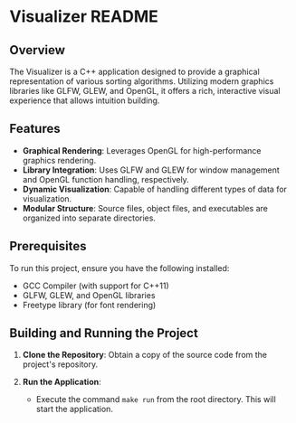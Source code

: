 # Visualizer README

## Overview

The Visualizer is a C++ application designed to provide a graphical representation of various sorting algorithms. Utilizing modern graphics libraries like GLFW, GLEW, and OpenGL, it offers a rich, interactive visual experience that allows intuition building.

## Features

- **Graphical Rendering**: Leverages OpenGL for high-performance graphics rendering.
- **Library Integration**: Uses GLFW and GLEW for window management and OpenGL function handling, respectively.
- **Dynamic Visualization**: Capable of handling different types of data for visualization.
- **Modular Structure**: Source files, object files, and executables are organized into separate directories.

## Prerequisites

To run this project, ensure you have the following installed:

- GCC Compiler (with support for C++11)
- GLFW, GLEW, and OpenGL libraries
- Freetype library (for font rendering)

## Building and Running the Project

1. **Clone the Repository**: Obtain a copy of the source code from the project's repository.

2. **Run the Application**:
   - Execute the command `make run` from the root directory. This will start the application.
